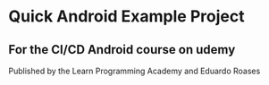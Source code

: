 # Quick Android Example Project 

## For the CI/CD Android course on udemy 

Published by the Learn Programming Academy and Eduardo Roases

